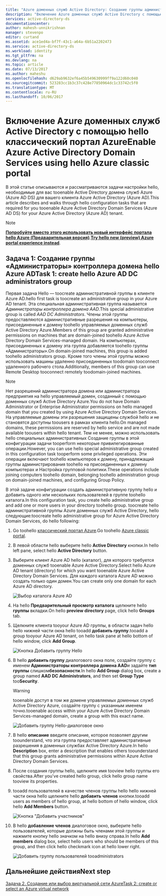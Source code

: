 ```yaml
---
title: "Azure доменных служб Active Directory: Создание группы администраторов hello Azure AD DC | Документы Microsoft"
description: "Включение Azure доменных служб Active Directory с помощью hello классический портал Azure"
services: active-directory-ds
documentationcenter: 
author: mahesh-unnikrishnan
manager: stevenpo
editor: curtand
ms.assetid: ace1ed4a-bf7f-43c1-a64a-6b51a2202473
ms.service: active-directory-ds
ms.workload: identity
ms.tgt_pltfrm: na
ms.devlang: na
ms.topic: article
ms.date: 07/13/2017
ms.author: maheshu
ms.openlocfilehash: d629ab9632ef6a45b549630999ff9a122d60c040
ms.sourcegitcommit: 523283cc1b3c37c428e77850964dc1c33742c5f0
ms.translationtype: MT
ms.contentlocale: ru-RU
ms.lasthandoff: 10/06/2017
---
```

# <a name="enable-azure-active-directory-domain-services-using-hello-azure-classic-portal"></a><span data-ttu-id="9800e-103">Включение Azure доменных служб Active Directory с помощью hello классический портал Azure</span><span class="sxs-lookup"><span data-stu-id="9800e-103">Enable Azure Active Directory Domain Services using hello Azure classic portal</span></span>
<span data-ttu-id="9800e-104">В этой статье описываются и рассматриваются задачи настройки hello, необходимые для вас tooenable Active Directory домена служб Azure (Azure AD DS) для вашего клиента Azure Active Directory (Azure AD).</span><span class="sxs-lookup"><span data-stu-id="9800e-104">This article describes and walks through hello configuration tasks that are required for you tooenable Azure Active Directory Domain Services (Azure AD DS) for your Azure Active Directory (Azure AD) tenant.</span></span>

> [!NOTE]
> <span data-ttu-id="9800e-105">[**Попробуйте вместо этого использовать новый интерфейс портала hello Azure (Предварительная версия)**](active-directory-ds-getting-started.md).</span><span class="sxs-lookup"><span data-stu-id="9800e-105">[**Try hello new (preview) Azure portal experience instead**](active-directory-ds-getting-started.md).</span></span> 
>

## <a name="task-1-create-hello-azure-ad-dc-administrators-group"></a><span data-ttu-id="9800e-106">Задача 1: Создание группы «Администраторы» контроллера домена hello Azure AD</span><span class="sxs-lookup"><span data-stu-id="9800e-106">Task 1: create hello Azure AD DC administrators group</span></span>
<span data-ttu-id="9800e-107">Первая задача Hello — toocreate административной группы в клиенте Azure AD.</span><span class="sxs-lookup"><span data-stu-id="9800e-107">hello first task is toocreate an administrative group in your Azure AD tenant.</span></span> <span data-ttu-id="9800e-108">Эта специальная административная группа называется *Администраторы контроллера домена AAD*.</span><span class="sxs-lookup"><span data-stu-id="9800e-108">This special administrative group is called *AAD DC Administrators*.</span></span> <span data-ttu-id="9800e-109">Члены этой группы предоставляются административные разрешения на компьютеры, присоединенные к домену toohello управляемых доменных служб Active Directory Azure.</span><span class="sxs-lookup"><span data-stu-id="9800e-109">Members of this group are granted administrative permissions on machines that are domain-joined toohello Azure Active Directory Domain Services-managed domain.</span></span> <span data-ttu-id="9800e-110">На компьютерах, присоединенных к домену эта группа добавляется toohello группы «Администраторы».</span><span class="sxs-lookup"><span data-stu-id="9800e-110">On domain-joined machines, this group is added toohello administrators group.</span></span> <span data-ttu-id="9800e-111">Кроме того члены этой группы можно использовать машины удаленно присоединенных toodomain tooconnect удаленного рабочего стола.</span><span class="sxs-lookup"><span data-stu-id="9800e-111">Additionally, members of this group can use Remote Desktop tooconnect remotely toodomain-joined machines.</span></span>  

> [!NOTE]
> <span data-ttu-id="9800e-112">Нет разрешений администратора домена или администратора предприятия на hello управляемый домен, созданный с помощью доменных служб Active Directory Azure.</span><span class="sxs-lookup"><span data-stu-id="9800e-112">You do not have Domain Administrator or Enterprise Administrator permissions on hello managed domain that you created by using Azure Active Directory Domain Services.</span></span> <span data-ttu-id="9800e-113">На управляемые домены эти разрешения защищены службой hello и не становятся доступны toousers в рамках клиента hello.</span><span class="sxs-lookup"><span data-stu-id="9800e-113">On managed domains, these permissions are reserved by hello service and are not made available toousers within hello tenant.</span></span> <span data-ttu-id="9800e-114">Тем не менее, можно использовать hello специальных административных Создание группы в этой конфигурации задачи tooperform некоторые привилегированные операции.</span><span class="sxs-lookup"><span data-stu-id="9800e-114">However, you can use hello special administrative group created in this configuration task tooperform some privileged operations.</span></span> <span data-ttu-id="9800e-115">Эти операции включают toohello компьютеров к домену, принадлежащий группы администрирования toohello на присоединенных к домену компьютерах и Настройка групповой политики.</span><span class="sxs-lookup"><span data-stu-id="9800e-115">These operations include joining computers toohello domain, belonging toohello administration group on domain-joined machines, and configuring Group Policy.</span></span>
>

<span data-ttu-id="9800e-116">В этой задаче конфигурации создать административную группу hello и добавить одного или нескольких пользователей в группе toohello каталога.</span><span class="sxs-lookup"><span data-stu-id="9800e-116">In this configuration task, you create hello administrative group and add one or more users in your directory toohello group.</span></span> <span data-ttu-id="9800e-117">toocreate hello административной группы Azure доменных служб Active Directory, hello следующие:</span><span class="sxs-lookup"><span data-stu-id="9800e-117">toocreate hello administrative group for Azure Active Directory Domain Services, do hello following:</span></span>

1. <span data-ttu-id="9800e-118">Go toohello [классический портал Azure](https://manage.windowsazure.com).</span><span class="sxs-lookup"><span data-stu-id="9800e-118">Go toohello [Azure classic portal](https://manage.windowsazure.com).</span></span>
2. <span data-ttu-id="9800e-119">В левой области hello выберите hello **Active Directory** кнопки.</span><span class="sxs-lookup"><span data-stu-id="9800e-119">In hello left pane, select hello **Active Directory** button.</span></span>
3. <span data-ttu-id="9800e-120">Выберите клиент Azure AD hello (каталог), для которого требуется доменных служб tooenable Azure Active Directory.</span><span class="sxs-lookup"><span data-stu-id="9800e-120">Select hello Azure AD tenant (directory) for which you want tooenable Azure Active Directory Domain Services.</span></span> <span data-ttu-id="9800e-121">Для каждого каталога Azure AD можно создать только один домен.</span><span class="sxs-lookup"><span data-stu-id="9800e-121">You can create only one domain for each Azure AD directory.</span></span>

    ![Выбор каталога Azure AD](./media/active-directory-domain-services-getting-started/select-aad-directory.png)
4. <span data-ttu-id="9800e-123">На hello **Предварительный просмотр каталога** щелкните hello **группы** вкладки.</span><span class="sxs-lookup"><span data-stu-id="9800e-123">On hello **preview directory** page, click hello **Groups** tab.</span></span>
5. <span data-ttu-id="9800e-124">Щелкните клиента tooyour Azure AD группы, в области задач hello hello нижней части окна hello tooadd **добавить группу**.</span><span class="sxs-lookup"><span data-stu-id="9800e-124">tooadd a group tooyour Azure AD tenant, on hello task pane at hello bottom of hello window, click **Add Group**.</span></span>

    ![Кнопка Добавить группу Hello](./media/active-directory-domain-services-getting-started/add-group-button.png)
6. <span data-ttu-id="9800e-126">В hello **добавить группу** диалогового окна поле, создайте группу с именем **Администраторы контроллера домена AAD**и задайте **тип группы** слишком**безопасности**.</span><span class="sxs-lookup"><span data-stu-id="9800e-126">In hello **Add Group** dialog box, create a group named **AAD DC Administrators**, and then set **Group Type** too**Security**.</span></span>

   > [!WARNING]
   > <span data-ttu-id="9800e-127">tooenable доступ в том же домене управляемых доменных служб Active Directory Azure, создайте группу с указанным именем точно.</span><span class="sxs-lookup"><span data-stu-id="9800e-127">tooenable access within your Azure Active Directory Domain Services-managed domain, create a group with this exact name.</span></span>
   >
   >

    ![Добавить группу Hello-диалоговое окно](./media/active-directory-domain-services-getting-started/create-admin-group.png)
7. <span data-ttu-id="9800e-129">В hello **описание** введите описание, которое позволяет другим toounderstand, что эта группа предоставляет административные разрешения в доменных службах Active Directory Azure.</span><span class="sxs-lookup"><span data-stu-id="9800e-129">In hello **Description** box, enter a description that enables others toounderstand that this group grants administrative permissions within Azure Active Directory Domain Services.</span></span>
8. <span data-ttu-id="9800e-130">После создания группы hello, щелкните имя tooview hello группы его свойства.</span><span class="sxs-lookup"><span data-stu-id="9800e-130">After you've created hello group, click hello group name tooview its properties.</span></span>
9. <span data-ttu-id="9800e-131">tooadd пользователей в качестве членов группы hello hello нижней части окна hello щелкните hello **добавить членов** кнопки.</span><span class="sxs-lookup"><span data-stu-id="9800e-131">tooadd users as members of hello group, at hello bottom of hello window, click hello **Add Members** button.</span></span>

    ![Кнопка "Добавить участников"](./media/active-directory-domain-services-getting-started/add-group-members-button.png)
10. <span data-ttu-id="9800e-133">В hello **добавление членов** диалоговое окно, выберите hello пользователей, которые должны быть членами этой группы и нажмите кнопку hello значком на hello внизу справа.</span><span class="sxs-lookup"><span data-stu-id="9800e-133">In hello **Add members** dialog box, select hello users who should be members of this group, and then click hello checkmark icon at hello lower right.</span></span>

    ![Добавить группу пользователей tooadministrators](./media/active-directory-domain-services-getting-started/add-group-members.png)


## <a name="next-step"></a><span data-ttu-id="9800e-135">Дальнейшие действия</span><span class="sxs-lookup"><span data-stu-id="9800e-135">Next step</span></span>
[<span data-ttu-id="9800e-136">Задача 2. Создание или выбор виртуальной сети Azure</span><span class="sxs-lookup"><span data-stu-id="9800e-136">Task 2: create or select an Azure virtual network</span></span>](active-directory-ds-getting-started-vnet.md)
